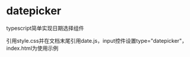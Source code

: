 # datepicker

typescript简单实现日期选择组件

引用style.css并在文档末尾引用date.js，input控件设置type="datepicker"，index.html为使用示例
